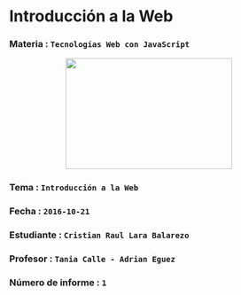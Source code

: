 # Introducción a la Web

### Materia : `Tecnologías Web con JavaScript`

<p align="center">
<img src="" width="300" height="200">
</p>

### Tema : `Introducción a la Web` 
### Fecha : `2016-10-21`
### Estudiante : `Cristian Raul Lara Balarezo`
### Profesor : `Tania Calle - Adrian Eguez`
### Número de informe : `1`
